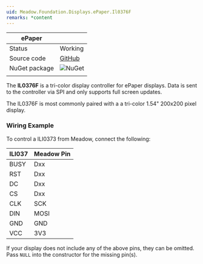 ```yaml
---
uid: Meadow.Foundation.Displays.ePaper.Il0376F
remarks: *content
---
```


| ePaper  |             |
|---------|-------------|
| Status  | Working     |
| Source code        | [GitHub](https://github.com/WildernessLabs/Meadow.Foundation/tree/master/Source/Meadow.Foundation.Peripherals/Displays.ePaper)            |
| NuGet package      | ![NuGet](https://img.shields.io/nuget/v/Meadow.Foundation.Displays.ePaper.svg?label=NuGet)
| | |

The **IL0376F** is a tri-color display controller for ePaper displays. Data is sent to the controller via SPI and only supports full screen updates.

The IL0376F is most commonly paired with a a tri-color 1.54" 200x200 pixel display.


### Wiring Example

 To control a ILI0373 from Meadow, connect the following:

| ILI037  | Meadow Pin |
|---------|------------|
| BUSY    | Dxx        |
| RST     | Dxx        |
| DC      | Dxx        |
| CS      | Dxx        |
| CLK     | SCK        |
| DIN     | MOSI       |
| GND     | GND        |
| VCC     | 3V3        |

If your display does not include any of the above pins, they can be omitted. Pass `NULL` into the constructor for the missing pin(s).
